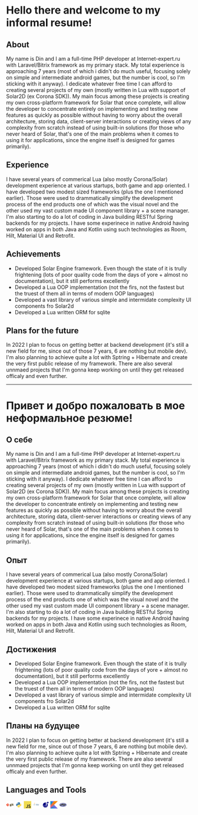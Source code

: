 # Hello there and welcome to my informal resume! 

## About
My name is Din and I am a full-time PHP developer at Internet-expert.ru with Laravel/Bitrix framework as my primary stack. My total experience is approaching 7 years (most of which i didn't do much useful, focusing solely on simple and intermediate android games, but the number is cool, so I'm sticking with it anyway). I dedicate whatever free time I can afford to creating several projects of my own (mostly written in Lua with support of Solar2D (ex Corona SDK)). My main focus among these projects is creating my own cross-platform framework for Solar that once complete, will allow the developer to concentrate entirely on implementing and testing new features as quickly as possible without having to worry about the overall architecture, storing data, client-server interactions or creating views of any complexity from scratch instead of using built-in solutions (for those who never heard of Solar, that's one of the main problems when it comes to using it for applications, since the engine itself is designed for games primarily). 

## Experience
I have several years of commerical Lua (also mostly Corona/Solar) development experience at various startups, both game and app oriented. I have developed two modest sized frameworks (plus the one I mentioned earlier). Those were used to drammatically simplify the development process of the end products one of which was the visual novel and the other used my vast custom made UI component library + a scene manager. 
I'm also starting to do a lot of coding in Java building RESTful Spring backends for my projects. I have some experinece in native Android having worked on apps in both Java and Kotlin using such technologies as Room, Hilt, Material UI and Retrofit. 

## Achievements
- Developed Solar Engine framework. Even though the state of it is trully frightening (lots of poor quality code from the days of yore + almost no documentation), but it still performs excellently
- Developed a Lua OOP implementation (not the firs, not the fastest but the truest of them all in terms of modern OOP languages)
- Developed a vast library of various simple and intermidate complexity UI components fro Solar2d
- Developed a Lua written ORM for sqlite

## Plans for the future
In 2022 I plan to focus on getting better at backend development (it's still a new field for me, since out of those 7 years, 6 are nothing but mobile dev). I'm also planning to achieve quite a lot with Sptring + Hibernate and create the very first public release of my framework. There are also several unnmaed projects that I'm gonna keep working on until they get released officaly and even further.

****

# Привет и добро пожаловать в мое неформальное резюме! 

## О себе
My name is Din and I am a full-time PHP developer at Internet-expert.ru with Laravel/Bitrix framework as my primary stack. My total experience is approaching 7 years (most of which i didn't do much useful, focusing solely on simple and intermediate android games, but the number is cool, so I'm sticking with it anyway). I dedicate whatever free time I can afford to creating several projects of my own (mostly written in Lua with support of Solar2D (ex Corona SDK)). My main focus among these projects is creating my own cross-platform framework for Solar that once complete, will allow the developer to concentrate entirely on implementing and testing new features as quickly as possible without having to worry about the overall architecture, storing data, client-server interactions or creating views of any complexity from scratch instead of using built-in solutions (for those who never heard of Solar, that's one of the main problems when it comes to using it for applications, since the engine itself is designed for games primarily). 

## Опыт
I have several years of commerical Lua (also mostly Corona/Solar) development experience at various startups, both game and app oriented. I have developed two modest sized frameworks (plus the one I mentioned earlier). Those were used to drammatically simplify the development process of the end products one of which was the visual novel and the other used my vast custom made UI component library + a scene manager. 
I'm also starting to do a lot of coding in Java building RESTful Spring backends for my projects. I have some experinece in native Android having worked on apps in both Java and Kotlin using such technologies as Room, Hilt, Material UI and Retrofit. 

## Достижения
- Developed Solar Engine framework. Even though the state of it is trully frightening (lots of poor quality code from the days of yore + almost no documentation), but it still performs excellently
- Developed a Lua OOP implementation (not the firs, not the fastest but the truest of them all in terms of modern OOP languages)
- Developed a vast library of various simple and intermidate complexity UI components fro Solar2d
- Developed a Lua written ORM for sqlite

## Планы на будущее
In 2022 I plan to focus on getting better at backend development (it's still a new field for me, since out of those 7 years, 6 are nothing but mobile dev). I'm also planning to achieve quite a lot with Sptring + Hibernate and create the very first public release of my framework. There are also several unnmaed projects that I'm gonna keep working on until they get released officaly and even further.

## Languages and Tools

<code><img height="20" src="https://raw.githubusercontent.com/github/explore/80688e429a7d4ef2fca1e82350fe8e3517d3494d/topics/git/git.png"></code>
<code><img height="20" src="https://raw.githubusercontent.com/github/explore/80688e429a7d4ef2fca1e82350fe8e3517d3494d/topics/python/python.png"></code>
<code><img height="20" src="https://raw.githubusercontent.com/github/explore/80688e429a7d4ef2fca1e82350fe8e3517d3494d/topics/javascript/javascript.png"></code>
<code><img height="20" src="https://raw.githubusercontent.com/github/explore/80688e429a7d4ef2fca1e82350fe8e3517d3494d/topics/java/java.png"></code>
<code><img height="20" src="https://raw.githubusercontent.com/github/explore/80688e429a7d4ef2fca1e82350fe8e3517d3494d/topics/lua/lua.png"></code>
<code><img height="20" src="https://raw.githubusercontent.com/github/explore/80688e429a7d4ef2fca1e82350fe8e3517d3494d/topics/kotlin/kotlin.png"></code>
<code><img height="20" src="https://raw.githubusercontent.com/github/explore/80688e429a7d4ef2fca1e82350fe8e3517d3494d/topics/php/php.png"></code>
